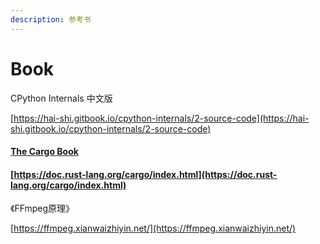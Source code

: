 ```yaml
---
description: 参考书
---
```


# Book



CPython Internals  中文版

[https://hai-shi.gitbook.io/cpython-internals/2-source-code](https://hai-shi.gitbook.io/cpython-internals/2-source-code)



#### [The Cargo Book](https://doc.rust-lang.org/cargo/index.html#the-cargo-book) <a href="#the-cargo-book" id="the-cargo-book"></a>

#### [https://doc.rust-lang.org/cargo/index.html](https://doc.rust-lang.org/cargo/index.html) <a href="#the-cargo-book" id="the-cargo-book"></a>





《FFmpeg原理》

[https://ffmpeg.xianwaizhiyin.net/](https://ffmpeg.xianwaizhiyin.net/)

